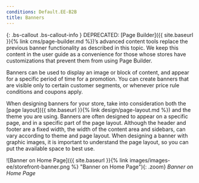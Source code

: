 ```yaml
---
conditions: Default.EE-B2B
title: Banners
---
```


{: .bs-callout .bs-callout-info }
DEPRECATED: [Page Builder]({{ site.baseurl }}{% link cms/page-builder.md %})’s advanced content tools replace the previous banner functionality as described in this topic. We keep this content in the user guide as a convenience for those whose stores have customizations that prevent them from using Page Builder.

Banners can be used to display an image or block of content, and appear for a specific period of time for a promotion. You can create banners that are visible only to certain customer segments, or whenever price rule conditions and coupons apply.

When designing banners for your store, take into consideration both the [page layout]({{ site.baseurl }}{% link design/page-layout.md %}) and the theme you are using. Banners are often designed to appear on a specific page, and in a specific part of the page layout. Although the header and footer are a fixed width, the width of the content area and sidebars, can vary according to theme and page layout. When designing a banner with graphic images, it is important to understand the page layout, so you can put the available space to best use.

![Banner on Home Page]({{ site.baseurl }}{% link images/images-ee/storefront-banner.png %} "Banner on Home Page"){: .zoom}
_Banner on Home Page_
